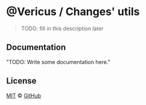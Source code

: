 # @Vericus / Changes' utils

> TODO: fill in this description later

## Documentation

<!-- %docs
title: Changes' utils
-->

"TODO: Write some documentation here."

<!-- %enddocs -->

## License

[MIT](./LICENSE.txt) &copy; [GitHub](https://github.com/)
